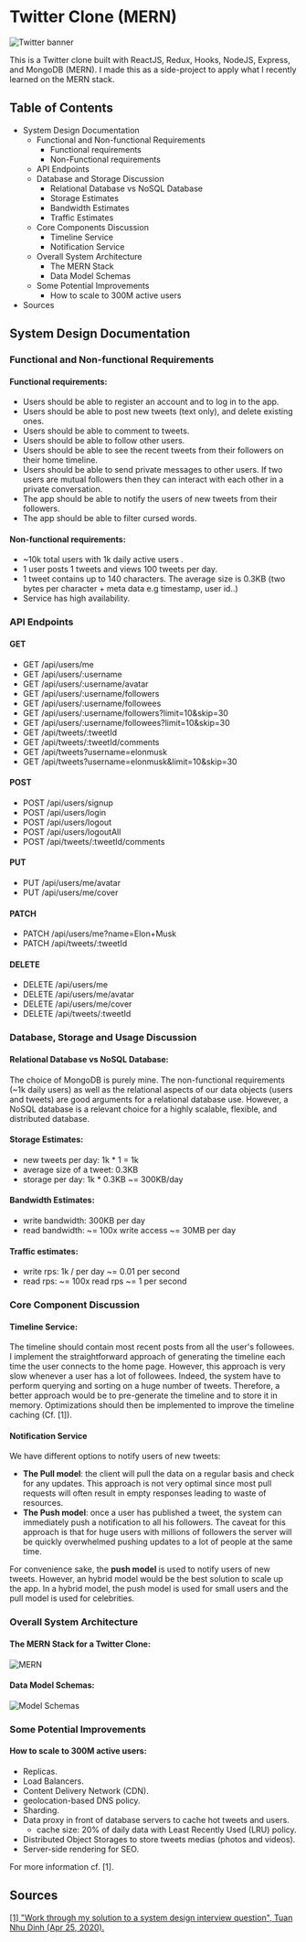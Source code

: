 # Twitter Clone (MERN)

![](assets/twitter_banner.jpg "Twitter banner")

This is a Twitter clone built with ReactJS, Redux, Hooks, NodeJS, Express, and MongoDB (MERN).
I made this as a side-project to apply what I recently learned on the MERN stack.

## Table of Contents

- System Design Documentation
  - Functional and Non-functional Requirements
    - Functional requirements
    - Non-Functional requirements
  - API Endpoints
  - Database and Storage Discussion
    - Relational Database vs NoSQL Database
    - Storage Estimates
    - Bandwidth Estimates
    - Traffic Estimates
  - Core Components Discussion
    - Timeline Service
    - Notification Service
  - Overall System Architecture
    - The MERN Stack
    - Data Model Schemas
  - Some Potential Improvements
    - How to scale to 300M active users
- Sources

## System Design Documentation

### Functional and Non-functional Requirements

#### Functional requirements:

<!-- TODO: talk about Auth and JWT -->
<!-- TODO: talk about Websocket and timeline auto refresh. -->

- Users should be able to register an account and to log in to the app.
- Users should be able to post new tweets (text only), and delete existing ones.
- Users should be able to comment to tweets.
- Users should be able to follow other users.
- Users should be able to see the recent tweets from their followers on their home timeline.
- Users should be able to send private messages to other users. If two users are mutual followers then they can interact with each other in a private conversation.
- The app should be able to notify the users of new tweets from their followers.
- The app should be able to filter cursed words.

#### Non-functional requirements:

- ~10k total users with 1k daily active users .
- 1 user posts 1 tweets and views 100 tweets per day.
- 1 tweet contains up to 140 characters. The average size is 0.3KB (two bytes per character + meta data e.g timestamp, user id..)
- Service has high availability.

### API Endpoints

#### GET

- GET /api/users/me
- GET /api/users/:username
- GET /api/users/:username/avatar
- GET /api/users/:username/followers
- GET /api/users/:username/followees
- GET /api/users/:username/followers?limit=10&skip=30
- GET /api/users/:username/followees?limit=10&skip=30
- GET /api/tweets/:tweetId
- GET /api/tweets/:tweetId/comments
- GET /api/tweets?username=elonmusk
- GET /api/tweets?username=elonmusk&limit=10&skip=30

#### POST

- POST /api/users/signup
- POST /api/users/login
- POST /api/users/logout
- POST /api/users/logoutAll
- POST /api/tweets/:tweetId/comments

#### PUT

- PUT /api/users/me/avatar
- PUT /api/users/me/cover

#### PATCH

- PATCH /api/users/me?name=Elon+Musk
- PATCH /api/tweets/:tweetId

#### DELETE

- DELETE /api/users/me
- DELETE /api/users/me/avatar
- DELETE /api/users/me/cover
- DELETE /api/tweets/:tweetId

### Database, Storage and Usage Discussion

#### Relational Database vs NoSQL Database:

The choice of MongoDB is purely mine. The non-functional requirements (~1k daily users) as well as the relational aspects of our data objects (users and tweets) are good arguments for a relational database use. However, a NoSQL database is a relevant choice for a highly scalable, flexible, and distributed database.

#### Storage Estimates:

- new tweets per day: 1k \* 1 = 1k
- average size of a tweet: 0.3KB
- storage per day: 1k \* 0.3KB ~= 300KB/day

#### Bandwidth Estimates:

- write bandwidth: 300KB per day
- read bandwidth: ~= 100x write access ~= 30MB per day

#### Traffic estimates:

- write rps: 1k / per day ~= 0.01 per second
- read rps: ~= 100x read rps ~= 1 per second

### Core Component Discussion

#### Timeline Service:

The timeline should contain most recent posts from all the user's followees. I implement the straightforward approach of generating the timeline each time the user connects to the home page. However, this approach is very slow whenever a user has a lot of followees. Indeed, the system have to perform querying and sorting on a huge number of tweets. Therefore, a better approach would be to pre-generate the timeline and to store it in memory. Optimizations should then be implemented to improve the timeline caching (Cf. [1]).

#### Notification Service

We have different options to notify users of new tweets:

- **The Pull model**: the client will pull the data on a regular basis and check for any updates. This approach is not very optimal since most pull requests will often result in empty responses leading to waste of resources.
- **The Push model**: once a user has published a tweet, the system can immediately push a notification to all his followers. The caveat for this approach is that for huge users with millions of followers the server will be quickly overwhelmed pushing updates to a lot of people at the same time.

For convenience sake, the **push model** is used to notify users of new tweets. However, an hybrid model would be the best solution to scale up the app. In a hybrid model, the push model is used for small users and the pull model is used for celebrities.

### Overall System Architecture

#### The MERN Stack for a Twitter Clone:

![](assets/mern_stack.png "MERN")

#### Data Model Schemas:

![](assets/model_schemas.png "Model Schemas")

### Some Potential Improvements

#### How to scale to 300M active users:

- Replicas.
- Load Balancers.
- Content Delivery Network (CDN).
- geolocation-based DNS policy.
- Sharding.
- Data proxy in front of database servers to cache hot tweets and users.
  - cache size: 20% of daily data with Least Recently Used (LRU) policy.
- Distributed Object Storages to store tweets medias (photos and videos).
- Server-side rendering for SEO.

For more information cf. [1].

## Sources

[[1] "Work through my solution to a system design interview question", Tuan Nhu Dinh (Apr 25, 2020).](https://levelup.gitconnected.com/work-through-my-solution-to-a-system-design-interview-question-a8ea4b60513b)
